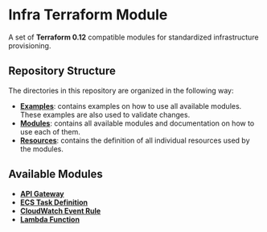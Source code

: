 # Infra Terraform Module

A set of **Terraform 0.12** compatible modules for standardized infrastructure provisioning.

## Repository Structure

The directories in this repository are organized in the following way:

* [**Examples**](examples): contains examples on how to use all available modules. These examples are also used to validate changes.
* [**Modules**](modules): contains all available modules and documentation on how to use each of them.
* [**Resources**](resources): contains the definition of all individual resources used by the modules.

## Available Modules

* [**API Gateway**](modules/api_gateway)
* [**ECS Task Definition**](modules/ecs_task)
* [**CloudWatch Event Rule**](modules/event_rule)
* [**Lambda Function**](modules/lambda_function)
